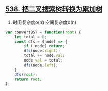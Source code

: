 ## [538. 把二叉搜索树转换为累加树](https://leetcode.cn/problems/convert-bst-to-greater-tree/)

1. 时间复杂度o(n) 空间复杂度o(n)
```js
var convertBST = function(root) {
    let total = 0;
    const dfs = (node) => {
        if (!node) return;
        dfs(node.right);
        total += node.val;
        node.val = total;
        dfs(node.left);
    }
    dfs(root);
    return root;
};
```